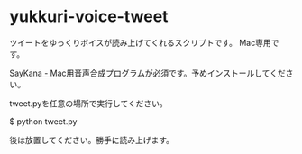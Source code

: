 yukkuri-voice-tweet
===================

ツイートをゆっくりボイスが読み上げてくれるスクリプトです。
Mac専用です。

[SayKana - Mac用音声合成プログラム](http://www.a-quest.com/quickware/saykana/)が必須です。予めインストールしてください。

tweet.pyを任意の場所で実行してください。

$ python tweet.py

後は放置してください。勝手に読み上げます。
